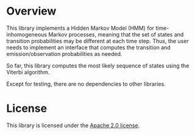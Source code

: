 # Overview

This library implements a Hidden Markov Model (HMM) for time-inhomogeneous Markov processes, meaning
that the set of states and transition probabilities may be different at each time step.
Thus, the user needs to implement an interface that computes the transition and emission/observation
probabilities as needed.

So far, this library computes the most likely sequence of states using the Viterbi algorithm.

Except for testing, there are no dependencies to other libraries.

# License

This library is licensed under the
[Apache 2.0 license](http://www.apache.org/licenses/LICENSE-2.0.html).